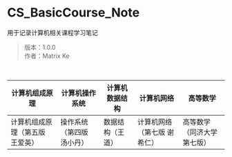 # CS_BasicCourse_Note
用于记录计算机相关课程学习笔记

> 版本：1.0.0<br>
> 作者：Matrix Ke<br>

<br>

| 计算机组成原理| 计算机操作系统 | 计算机数据结构 | 计算机网络| 高等数学         
| --- | --- | --- | --- | --- |
| 计算机组成原理（第五版 王爱英）|操作系统（第四版 汤小丹）| 数据结构（王道）| 计算机网络（第七版 谢希仁） | 高等数学（同济大学 第七版）| 

<br>


## 



